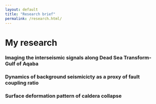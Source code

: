 ```yaml
---
layout: default
title: "Research brief"
permalink: /research.html/
---
```


# My research

### Imaging the interseismic signals along Dead Sea Transform-Gulf of Aqaba

### Dynamics of background seismicicty as a proxy of fault coupling ratio

### Surface deformation pattern of caldera collapse

